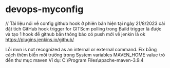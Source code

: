# devops-myconfig
// Tài liệu nói về config github hook ở phiên bản hiện tại ngày 21/8/2023 cài đặt tích GitHub hook trigger for GITScm polling trong Build trigger là được và tạo 1 hook để github bắn thông báo có push mới về jenkin là ok
https://plugins.jenkins.io/github/

Lỗi mvn is not recognized as an internal or external command.
Fix bằng cách thêm biến môi trường trong System variables
MAVEN_HOME value trỏ đến thư mục maven Ví dụ: C:\Program Files\apache-maven-3.9.4

